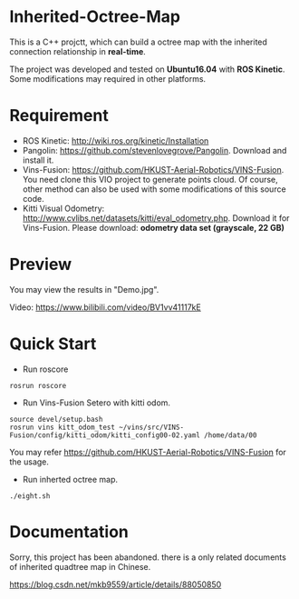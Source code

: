 # Inherited-Octree-Map
This is a C++ projctt, which can build a octree map with the inherited connection relationship in **real-time**.

The project was developed and tested on **Ubuntu16.04** with **ROS Kinetic**. Some modifications may required in other platforms.

# Requirement
 - ROS Kinetic: http://wiki.ros.org/kinetic/Installation
 - Pangolin: https://github.com/stevenlovegrove/Pangolin. Download and install it.
 - Vins-Fusion: https://github.com/HKUST-Aerial-Robotics/VINS-Fusion. You need clone this VIO project to generate points cloud. Of course, other method can also be used with some modifications of this source code.
 - Kitti Visual Odometry: http://www.cvlibs.net/datasets/kitti/eval_odometry.php. Download it for Vins-Fusion. Please download: **odometry data set (grayscale, 22 GB)**


# Preview
You may view the results in "Demo.jpg".

Video: https://www.bilibili.com/video/BV1vv41117kE

# Quick Start
 - Run roscore
 ```
 rosrun roscore
 ```
 - Run Vins-Fusion Setero with kitti odom.
 ```
 source devel/setup.bash
 rosrun vins kitt_odom_test ~/vins/src/VINS-Fusion/config/kitti_odom/kitti_config00-02.yaml /home/data/00
 ```
 You may refer https://github.com/HKUST-Aerial-Robotics/VINS-Fusion for the usage.
 - Run inherted octree map.
 ```
 ./eight.sh
 ```

# Documentation
Sorry, this project has been abandoned. there is a only related documents of inherited quadtree map in Chinese.

https://blog.csdn.net/mkb9559/article/details/88050850
